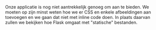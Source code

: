Onze applicatie is nog niet aantrekkelijk genoeg om aan te bieden.
We moeten op zijn minst weten hoe we er CSS en enkele afbeeldingen aan toevoegen en we gaan dat niet met inline code doen.
In plaats daarvan zullen we bekijken hoe Flask omgaat met "statische" bestanden.
